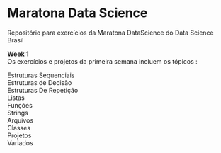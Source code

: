 # Maratona Data Science
Repositório para exercícios da Maratona DataScience do Data Science Brasil 

<b>Week 1 </b>  
Os exercícios e projetos da primeira semana incluem os tópicos :

Estruturas Sequenciais</br>
Estruturas de Decisão</br>
Estruturas De Repetição</br>
Listas</br>
Funções</br>
Strings</br>
Arquivos</br>
Classes</br>
Projetos</br>
Variados</br>
